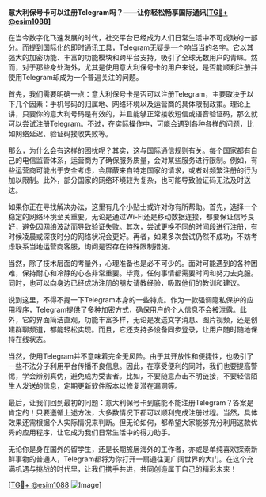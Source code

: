**意大利保号卡可以注册Telegram吗？——让你轻松畅享国际通讯[[TG💪+ @esim1088](https://t.me/s/esim1088)]**

在当今数字化飞速发展的时代，社交平台已经成为人们日常生活中不可或缺的一部分。而提到国际化的即时通讯工具，Telegram无疑是一个响当当的名字。它以其强大的加密功能、丰富的功能模块和跨平台支持，吸引了全球无数用户的青睐。然而，对于那些身处海外，尤其是使用意大利保号卡的用户来说，是否能顺利注册并使用Telegram却成为一个普遍关注的问题。

首先，我们需要明确一点：意大利保号卡是否可以注册Telegram，主要取决于以下几个因素：手机号码的归属地、网络环境以及运营商的具体限制政策。理论上讲，只要你的意大利号码是有效的，并且能够正常接收短信或语音验证码，那么就可以尝试注册Telegram。不过，在实际操作中，可能会遇到各种各样的问题，比如网络延迟、验证码接收失败等。

那么，为什么会有这样的困扰呢？其实，这与国际通信规则有关。每个国家都有自己的电信监管体系，运营商为了确保服务质量，会对某些服务进行限制。例如，有些运营商可能出于安全考虑，会屏蔽来自特定国家的请求，或者对频繁注册的行为加以限制。此外，部分国家的网络环境较为复杂，也可能导致验证码无法及时送达。

如果你正在寻找解决办法，这里有几个小贴士或许对你有所帮助。首先，选择一个稳定的网络环境至关重要。无论是通过Wi-Fi还是移动数据连接，都要保证信号良好，避免因网络波动而导致验证失败。其次，尝试更换不同的时间段进行注册，有时候凌晨或深夜时分的网络状况会更好。再者，如果多次尝试仍然不成功，不妨考虑联系当地运营商客服，询问是否存在特殊限制措施。

当然，除了技术层面的考量外，心理准备也是必不可少的。面对可能遇到的各种困难，保持耐心和冷静的心态非常重要。毕竟，任何事情都需要时间和努力去克服。同时，也可以向身边已经成功注册的朋友请教经验，吸取他们的教训和建议。

说到这里，不得不提一下Telegram本身的一些特点。作为一款强调隐私保护的应用程序，Telegram提供了多种加密方式，确保用户的个人信息不会被泄露。此外，它的界面简洁直观，功能丰富多样，无论是发送文字消息、图片视频，还是创建群聊频道，都能轻松实现。而且，它还支持多设备同步登录，让用户随时随地保持在线状态。

当然，使用Telegram并不意味着完全无风险。由于其开放性和便捷性，也吸引了一些不法分子利用平台传播不良信息。因此，在享受便利的同时，我们也要提高警惕，学会辨别真伪，避免成为受害者。比如，不要随意点击不明链接，不要轻信陌生人发送的信息，定期更新软件版本以修复潜在漏洞等。

最后，让我们回到最初的问题：意大利保号卡到底能不能注册Telegram？答案是肯定的！只要遵循上述方法，大多数情况下都可以顺利完成注册过程。当然，具体效果还需根据个人实际情况来判断。但无论如何，都希望大家能够充分利用这款优秀的应用程序，让它成为我们日常生活中的得力助手。

无论你是身在国外的留学生，还是长期旅居海外的工作者，亦或是单纯喜欢探索新鲜事物的普通人，Telegram都将为你打开一扇通往更广阔世界的大门。在这个充满机遇与挑战的时代里，让我们携手共进，共同创造属于自己的精彩未来！

[[TG💪+ @esim1088](https://t.me/s/esim1088) ![Image](https://i.postimg.cc/4NQfJmqS/Snipaste-2025-05-13-00-14-12.png)]